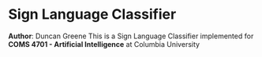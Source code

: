 # Sign Language Classifier
**Author**: Duncan Greene
This is a Sign Language Classifier implemented for **COMS 4701 - Artificial Intelligence** at Columbia University

